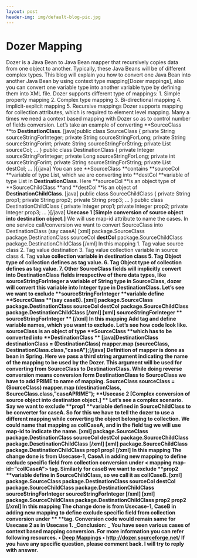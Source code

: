 ```yaml
---
layout: post
header-img: img/default-blog-pic.jpg
---
```


# Dozer Mapping

Dozer is a Java Bean to Java Bean mapper that recursively copies data from one object to another. Typically, these Java Beans will be of different complex types. This blog will explain you how to convert one Java Bean into another Java Bean by using context type mapping[Dozer mappings], also you can convert one variable type into another variable type by defining them into XML file.  Dozer supports different type of mappings: 1\. Simple property mapping 2\. Complex type mapping 3\. Bi-directional mapping 4\. implicit-explicit mapping 5\. Recursive mappings Dozer supports mapping for collection attributes, which is required to element level mapping. Many a times we need a context based mapping with Dozer so as to control number of fields conversion. Let’s take an example of converting **SourceClass **to **DestinationClass**. [java]public class SourceClass { private String sourceStringForInteger; private String sourceStringForLong; private String sourceStringForint; private String sourceStringForString; private List sourceCol; … } public class DestinationClass { private Integer sourceStringForInteger; private Long sourceStringForLong; private int sourceStringForint; private String sourceStringForString; private List destCol; … }[/java] You can see **SourceClass **contains **sourceCol **variable of type List, which we are converting into **destCol **variable of type List in **DestinationClass**. Here **sourceCol **is an object type of **SourceChildClass **and **destCol **is an object of **DestinationChildClass**. [java] public class SourceChildClass { private String prop1; private String prop2; private String prop3; … } public class DestinationChildClass { private Integer prop1; private Integer prop2; private Integer prop3; … }[/java] **Usecase 1 [Simple conversion of source object into destination object.]** We will use map-id attribute to name the cases. In one service call/conversion we want to convert SourceClass into DestinationClass (say caseA) [xml] package.SourceClass package.DestinationClass sourceCol **destCol** package.SourceChildClass package.DestinationChildClass [/xml] In this mapping 1\. Tag <class-a> value source class 2\. Tag <class-b> value destination 3\. Tag <a> value collection variable in source class 4\. Tag <b> value collection variable in destination class 5\. Tag <a-hint> Object type of collection defines as tag <a> value. 6\. Tag <b-hint> Object type of collection defines as tag <b> value. 7\. Other SourceClass fields will implicitly convert into DestinationClass fields irrespective of there data types, like sourceStringForInteger a variable of String type in SourceClass, dozer will convert this variable into Integer type in DestinationClass. Let’s see we want to exclude **sourceStringForInteger **variable define **SourceClass **(say caseB). [xml] package.SourceClass package.DestinationClass sourceCol **destCol** package.SourceChildClass package.DestinationChildClass [/xml] **[xml] sourceStringForInteger  ** sourceStringForInteger ** [/xml]** In this mapping Add  tag and define variable names, which you want to exclude. Let’s see how code look like. sourceClass is an object of type **SourceClass **which has to be converted into **DestinationClass ** [java]DestinationClass destinationClass = (DestinationClass) mapper.map (sourceClass, DestinationClass.class,"caseA");[/java] Definition of mapper is done as bean in Spring. Here we pass a third string argument indicating the name of the mapping to be used by the Dozer. This argument will be used for converting from SourceClass to DestinationClass. While doing reverse conversion means conversion form DestinationClass to SourceClass we have to add **PRIME** to name of mapping. SourceClass sourceClass = (SourceClass) mapper.map (destinationClass, SourceClass.class,"caseAPRIME"); **Usecase 2 [Complex conversion of source object into destination object.] ** Let’s see a complex scenario. Say we want to exclude **prop1 **variable defined in **SourceChildClass **to be converter for caseA. So for this we have to tell the dozer to use a different mapping while converting the object belonging to collection. We could name that mapping as collCaseA, and in the field tag we will use map-id to indicate the name. [xml] package.SourceClass package.DestinationClass sourceCol **destCol** package.SourceChildClass package.DesctinationChildClass [/xml] **[xml]  package.SourceChildClass package.DestinationChildClass prop1 **prop1** [/xml]** In this mapping The change done is from Usecase-1, CaseA in adding new mapping to define exclude specific field from collection conversion under** < mapping map-id="collCaseA">** tag. Similarly for caseB we want to exclude **prop2 **variable define in **SourceChildClass**, so we call it as collCaseB. [xml] package.SourceClass package.DestinationClass sourceCol **destCol** package.SourceChildClass package.DestinationChildClass sourceStringForInteger **sourceStringForInteger** [/xml] **[xml] package.SourceChildClass package.DestinationChildClass prop2 **prop2** [/xml]** In this mapping The change done is from Usecase-1, CaseB in adding new mapping to define exclude specific field from collection conversion under **<mapping map-id="collCaseB"> **tag. Conversion code would remain same for Usecase 2 as in Usecase 1. _**Conclusion:** _ You have seen various cases of context based mapping conversion. For more information you can refer following resources. • [Deep Mappings ](http://dozer.sourceforge.net/documentation/deepmapping.html) • <http://dozer.sourceforge.net/> If you have any specific question, please comment back. I will try to reply with answer.